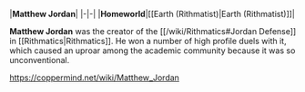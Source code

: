 |**Matthew Jordan**|
|-|-|
|**Homeworld**|[[Earth (Rithmatist)\|Earth (Rithmatist)]]|

**Matthew Jordan** was the creator of the [[/wiki/Rithmatics#Jordan Defense]] in [[Rithmatics\|Rithmatics]]. He won a number of high profile duels with it, which caused an uproar among the academic community because it was so unconventional.



https://coppermind.net/wiki/Matthew_Jordan